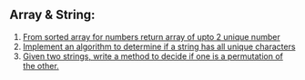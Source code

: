 ## Array & String:
1. [From sorted array for numbers return array of upto 2 unique number](./find_dup_and_return_unique_set)
2. [Implement an algorithm to determine if a string has all unique characters](../CrackingCodingInterview/sol1.1)
3. [Given two strings, write a method to decide if one is a permutation of the other.](../CrackingCodingInterview/sol1.2)



